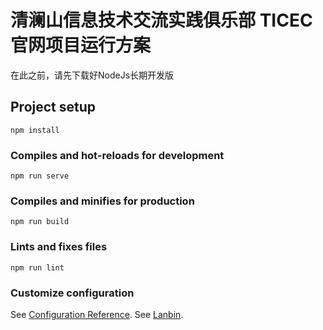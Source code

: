 # 清澜山信息技术交流实践俱乐部 TICEC 官网项目运行方案

在此之前，请先下载好NodeJs长期开发版

## Project setup
```
npm install
```

### Compiles and hot-reloads for development
```
npm run serve
```

### Compiles and minifies for production
```
npm run build
```

### Lints and fixes files
```
npm run lint
```

### Customize configuration
See [Configuration Reference](https://cli.vuejs.org/config/).
See [Lanbin](http://lanbinovo.cn).
